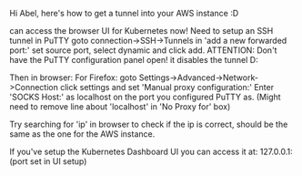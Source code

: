 Hi Abel, here's how to get a tunnel into your AWS instance :D

can access the browser UI for Kubernetes now!
Need to setup an SSH tunnel in PuTTY
goto connection->SSH->Tunnels
in 'add a new forwarded port:' set source port, select dynamic and click add.
ATTENTION:
Don't have the PuTTY configuration panel open! it disables the tunnel D:

Then in browser:
For Firefox:
goto Settings->Advanced->Network->Connection
click settings and set 'Manual proxy configuration:'
Enter 'SOCKS Host:' as localhost on the port you configured PuTTY as.
(Might need to remove line about 'localhost' in 'No Proxy for' box)

Try searching for 'ip' in browser to check if the ip is correct,
should be the same as the one for the AWS instance.

If you've setup the Kubernetes Dashboard UI you can access it at:
127.0.0.1:(port set in UI setup)
